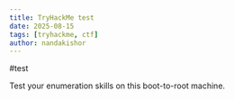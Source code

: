 ```yaml
---
title: TryHackMe test
date: 2025-08-15
tags: [tryhackme, ctf]
author: nandakishor
---
```

#test

Test your enumeration skills on this boot-to-root machine.